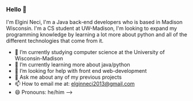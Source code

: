 ### Hello 👋
 
  I'm Elgini Neci, I'm a Java back-end developers who is based in Madison Wisconsin. I'm a CS student at UW-Madison, I'm looking to expand my programming knowledge   by learning a lot more about python and all of the different technologies that come from it.
  

- 🔭 I’m currently studying computer science at the University of Wisconsin-Madison
- 🌱 I’m currently learning more about java/python 
- 🤔 I’m looking for help with front end web-development 
- 💬 Ask me about any of my previous projects
- 📫 How to email me at: elginneci2013@gmail.com
- 😄 Pronouns: he/him
-->
